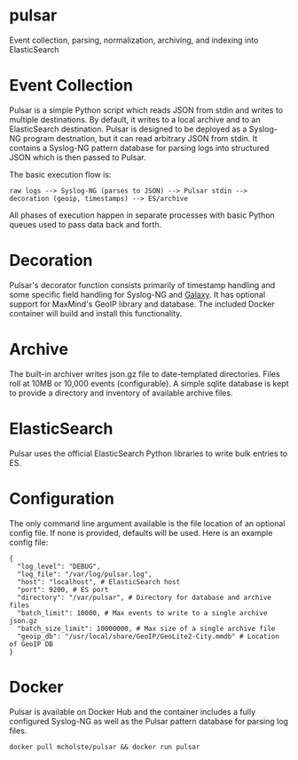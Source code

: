 # pulsar
Event collection, parsing, normalization, archiving, and indexing into ElasticSearch

# Event Collection
Pulsar is a simple Python script which reads JSON from stdin and writes to multiple destinations. By default, it writes to a local archive and to an ElasticSearch destination. Pulsar is designed to be deployed as a Syslog-NG program destnation, but it can read arbitrary JSON from stdin. It contains a Syslog-NG pattern database for parsing logs into structured JSON which is then passed to Pulsar.

The basic execution flow is:
```
raw logs --> Syslog-NG (parses to JSON) --> Pulsar stdin --> decoration (geoip, timestamps) --> ES/archive
```

All phases of execution happen in separate processes with basic Python queues used to pass data back and forth.

# Decoration
Pulsar's decorator function consists primarily of timestamp handling and some specific field handling for Syslog-NG and [Galaxy](https://github.com/mcholste/galaxy). It has optional support for MaxMind's GeoIP library and database. The included Docker container will build and install this functionality.

# Archive
The built-in archiver writes json.gz file to date-templated directories. Files roll at 10MB or 10,000 events (configurable). A simple sqlite database is kept to provide a directory and inventory of available archive files.

# ElasticSearch
Pulsar uses the official ElasticSearch Python libraries to write bulk entries to ES.

# Configuration
The only command line argument available is the file location of an optional config file. If none is provided, defaults will be used. Here is an example config file:
```
{
  "log_level": "DEBUG",
  "log_file": "/var/log/pulsar.log",
  "host": "localhost", # ElasticSearch host
  "port": 9200, # ES port
  "directory": "/var/pulsar", # Directory for database and archive files
  "batch_limit": 10000, # Max events to write to a single archive json.gz
  "batch_size_limit": 10000000, # Max size of a single archive file
  "geoip_db": "/usr/local/share/GeoIP/GeoLite2-City.mmdb" # Location of GeoIP DB
}
```

# Docker
Pulsar is available on Docker Hub and the container includes a fully configured Syslog-NG as well as the Pulsar pattern database for parsing log files.
```
docker pull mcholste/pulsar && docker run pulsar
```

